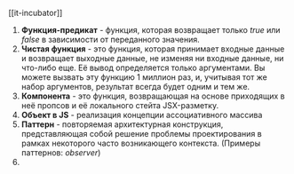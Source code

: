 [[it-incubator]]
1. **Функция-предикат** - функция, которая возвращает только *true* или *false* в зависимости от переданного значения. 
2. **Чистая функция** - это функция, которая принимает входные данные и возвращает выходные данные, не изменяя ни входные данные, ни что-либо еще. Её вывод определяется только аргументами. Вы можете вызвать эту функцию 1 миллион раз, и, учитывая тот же набор аргументов, результат всегда будет одним и тем же.
3. **Компонента** - это функция, возвращающая на основе приходящих в неё пропсов и её локального стейта JSX-разметку. 
4. **Объект в JS** - реализация концепции ассоциативного массива
5. **Паттерн** - повторяемая архитектурная конструкция, представляющая собой решение проблемы проектирования в рамках некоторого часто возникающего контекста. (Примеры паттернов: *observer*)
6. 